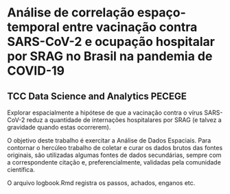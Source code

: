 # Análise de correlação espaço-temporal entre vacinação contra SARS-CoV-2 e ocupação hospitalar por SRAG no Brasil na pandemia de COVID-19

## TCC Data Science and Analytics PECEGE

Explorar espacialmente a hipótese de que a vacinação contra o vírus SARS-CoV-2 reduz a quantidade de internações hospitalares por SRAG (e talvez a gravidade quando estas ocorrerem).

O objetivo deste trabalho é exercitar a Análise de Dados Espaciais. Para contornar o hercúleo trabalho de coletar e curar os dados brutos das fontes originais, são utilizadas algumas fontes de dados secundárias, sempre com a correspondente citação e, preferencialmente, validadas pela comunidade científica.

O arquivo logbook.Rmd registra os passos, achados, enganos etc.
